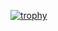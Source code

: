 [![trophy](https://github-profile-trophy.vercel.app/?username=ichimiya1234&theme=onedark)](https://github.com/ichimiya1234/github-profile-trophy)
